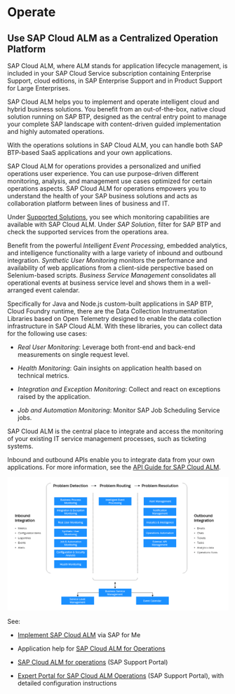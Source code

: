 <!-- loio34065a44e2ef4907a7482221ce3383ec -->

# Operate



<a name="loio34065a44e2ef4907a7482221ce3383ec__section_ilq_kdr_pgc"/>

## Use SAP Cloud ALM as a Centralized Operation Platform

SAP Cloud ALM, where ALM stands for application lifecycle management, is included in your SAP Cloud Service subscription containing Enterprise Support, cloud editions, in SAP Enterprise Support and in Product Support for Large Enterprises.

SAP Cloud ALM helps you to implement and operate intelligent cloud and hybrid business solutions. You benefit from an out-of-the-box, native cloud solution running on SAP BTP, designed as the central entry point to manage your complete SAP landscape with content-driven guided implementation and highly automated operations.

With the operations solutions in SAP Cloud ALM, you can handle both SAP BTP-based SaaS applications and your own applications.

SAP Cloud ALM for operations provides a personalized and unified operations user experience. You can use purpose-driven different monitoring, analysis, and management use cases optimized for certain operations aspects. SAP Cloud ALM for operations empowers you to understand the health of your SAP business solutions and acts as collaboration platform between lines of business and IT.

Under [Supported Solutions](https://help.sap.com/docs/cloud-alm/setup-administration/supported-solutions), you see which monitoring capabilities are available with SAP Cloud ALM. Under *SAP Solution*, filter for SAP BTP and check the supported services from the operations area.

Benefit from the powerful *Intelligent Event Processing*, embedded analytics, and intelligence functionality with a large variety of inbound and outbound integration. *Synthetic User Monitoring* monitors the performance and availability of web applications from a client-side perspective based on Selenium-based scripts. *Business Service Management* consolidates all operational events at business service level and shows them in a well-arranged event calendar.

Specifically for Java and Node.js custom-built applications in SAP BTP, Cloud Foundry runtime, there are the Data Collection Instrumentation Libraries based on Open Telemetry designed to enable the data collection infrastructure in SAP Cloud ALM. With these libraries, you can collect data for the following use cases:

-   *Real User Monitoring*: Leverage both front-end and back-end measurements on single request level.

-   *Health Monitoring*: Gain insights on application health based on technical metrics.

-   *Integration and Exception Monitoring*: Collect and react on exceptions raised by the application.

-   *Job and Automation Monitoring*: Monitor SAP Job Scheduling Service jobs.


SAP Cloud ALM is the central place to integrate and access the monitoring of your existing IT service management processes, such as ticketing systems.

Inbound and outbound APIs enable you to integrate data from your own applications. For more information, see the [API Guide for SAP Cloud ALM](https://help.sap.com/docs/cloud-alm/apis/api-reference).

![](images/SAPCloudALM_operations_d378eed.png)

See:

-   [Implement SAP Cloud ALM](https://help.sap.com/docs/cloud-alm/setup-administration/provisioning) via SAP for Me

-   Application help for [SAP Cloud ALM for Operations](https://help.sap.com/docs/cloud-alm/applicationhelp/operations)

-   [SAP Cloud ALM for operations](https://support.sap.com/en/alm/sap-cloud-alm/operations.html) \(SAP Support Portal\)
-   [Expert Portal for SAP Cloud ALM Operations](https://support.sap.com/en/alm/sap-cloud-alm/operations/expert-portal.html) \(SAP Support Portal\), with detailed configuration instructions



